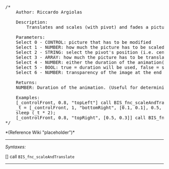 <pre>/*
	Author: Riccardo Argiolas

	Description:
		Translates and scales (with pivot) and fades a picture over time.

	Parameters:
	Select 0 - CONTROL: picture that has to be modified
	Select 1 - NUMBER: how much the picture has to be scaled (>1 makes it bigger, 1 keeps it the same, <1 makes it smaller)
	Select 2 - STRING: select the pivot's position (i.e. center of the scaling process)
	Select 3 - ARRAY: how much the picture has to be translated/moved in [X,Y] format
	Select 4 - NUMBER: either the duration of the animation(default) or the speed of the translation, depending on what the next parameter is set to.
	Select 5 - BOOL: true = duration will be used, false = speed will be used.
	Select 6 - NUMBER: transparency of the image at the end of the animation (1 = invisible)

	Returns: 
	NUMBER: Duration of the animation. (Useful for determining how much sleep time is needed between animations)

	Examples:
	[_controlFront, 0.8, "topLeft"] call BIS_fnc_scaleAndTranslate;
	_t = [_controlFront, 1, "bottomRight", [0.1, 0.1], 0.5, false] call BIS_fnc_scaleAndTranslate;
	sleep (_t * 2);
	[_controlFront, 0.8, "topRight", [0.5, 0.3]] call BIS_fnc_scaleAndTranslate;
*/</pre>*(Reference Wiki "placeholder")*<!-- Remove this after fill-in -->


---
*Syntaxes:*

[] call `BIS_fnc_scaleAndTranslate`

---
